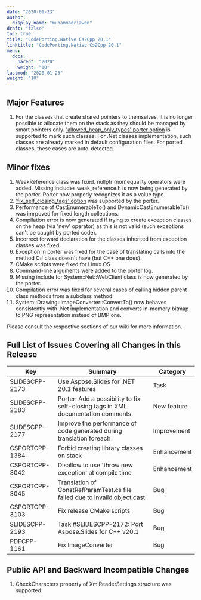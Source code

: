 ```yaml
---
date: "2020-01-23"
author:
  display_name: "muhammadrizwan"
draft: "false"
toc: true
title: "CodePorting.Native Cs2Cpp 20.1"
linktitle: "CodePorting.Native Cs2Cpp 20.1"
menu:
  docs:
    parent: "2020"
    weight: "10"
lastmod: "2020-01-23"
weight: "10"
---
```


## Major Features ##

1. For the classes that create shared pointers to themselves, it is no longer possible to allocate them on the stack as they should be managed by smart pointers only. ['allowed_heap_only_types' porter option](https://docs.codeporting.com/native/cs2cpp/developer-guide/codeporting-native-cs2cpp-configuration-file/configuration-file-nodes/#Hallowed_heap_only_types) is supported to mark such classes. For .Net classes implementation, such classes are already marked in default configuration files. For ported classes, these cases are auto-detected.

## Minor fixes ##

1. WeakReference class was fixed. nullptr (non)equality operators were added. Missing includes weak_reference.h is now being generated by the porter. Porter now properly recognizes it as a value type.
1. ['fix_self_closing_tags' option](https://docs.codeporting.com/native/cs2cpp/developer-guide/codeporting-native-cs2cpp-configuration-file/configuration-file-options/#Hfix_self_closing_tags) was supported by the porter.
1. Performance of CastEnumerableTo() and DynamicCastEnumerableTo() was imrpoved for fixed length collections.
1. Compilation error is now generated if trying to create exception classes on the heap (via 'new' operator) as this is not valid (such exceptions can't be caught by ported code).
1. Incorrect forward declaration for the classes inherited from exception classes was fixed.
1. Exception in porter was fixed for the case of translating calls into the method C# class doesn't have (but C++ one does).
1. CMake scripts were fixed for Linux OS.
1. Command-line arguments were added to the porter log.
1. Missing include for System::Net::WebClient class is now generated by the porter.
1. Compilation error was fixed for several cases of calling hidden parent class methods from a subclass method.
1. System::Drawing::ImageConverter::ConvertTo() now behaves consistently with .Net implementation and converts in-memory bitmap to PNG representation instead of BMP one.

Please consult the respective sections of our wiki for more information.

## Full List of Issues Covering all Changes in this Release ##

| Key | Summary | Category
---| ---|  ---|
|SLIDESCPP-2173|Use Aspose.Slides for .NET 20.1 features|Task
|SLIDESCPP-2183|Porter: Add a possibility to fix self-closing tags in XML documentation comments|New feature
|SLIDESCPP-2177|Improve the performance of code generated during translation foreach|Improvement
|CSPORTCPP-1384|Forbid creating library classes on stack|Enhancement
|CSPORTCPP-3042|Disallow to use 'throw new exception' at compile time|Enhancement
|CSPORTCPP-3045|Translation of ConstRefParamTest.cs file failed due to invalid object cast|Bug
|CSPORTCPP-3103|Fix release CMake scripts|Bug
|SLIDESCPP-2193|Task #SLIDESCPP-2172: Port Aspose.Slides for C++ v20.1|Bug
|PDFCPP-1161|Fix ImageConverter|Bug

## Public API and Backward Incompatible Changes ##

1. CheckCharacters property of XmlReaderSettings structure was supported.
